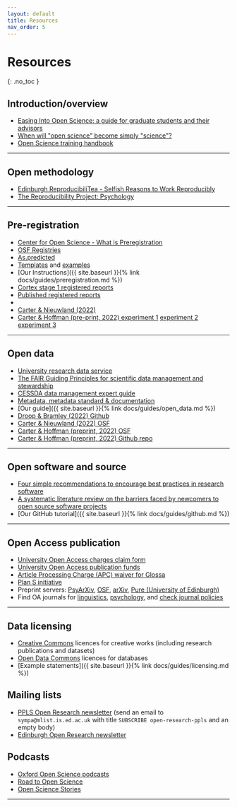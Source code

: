 ```yaml
---
layout: default
title: Resources
nav_order: 5
---
```


# Resources
{: .no_toc }

<!-- <details open markdown="block">
  <summary>
    Table of contents
  </summary>
  {: .text-delta }
1. TOC
{:toc}
</details>

--- -->

## Introduction/overview

- [Easing Into Open Science: a guide for graduate students and their advisors](https://online.ucpress.edu/collabra/article/7/1/18684/115927/Easing-Into-Open-Science-A-Guide-for-Graduate)
- [When will "open science" become simply "science"?](https://genomebiology.biomedcentral.com/articles/10.1186/s13059-015-0669-2)
- [Open Science training handbook](https://open-science-training-handbook.gitbook.io/book/introduction)

---

## Open methodology

- [Edinburgh ReproducibiliTea - Selfish Reasons to Work Reproducibly](https://www.youtube.com/watch?v=bZ0L53VZQF4)
- [The Reproducibility Project: Psychology](https://osf.io/ezcuj/wiki/home/)

---

## Pre-registration

- [Center for Open Science - What is Preregistration](https://www.cos.io/initiatives/prereg)
- [OSF Registries](https://osf.io/registries)
- [As.predicted](https://aspredicted.org/)
- [Templates](https://osf.io/zab38/wiki/home/?view) and [examples](https://osf.io/e6auq/wiki/Example%20Preregistrations/?view)
- [Our Instructions]({{ site.baseurl }}{% link docs/guides/preregistration.md %})
- [Cortex stage 1 registered reports](https://osf.io/d2y4c/) 
- [Published registered reports](https://www.zotero.org/groups/479248/osf/collections/KEJP68G9)
- 
- [Carter & Nieuwland (2022)](https://osf.io/b8fuz) 
- [Carter & Hoffman (pre-print, 2022) experiment 1](https://osf.io/h73qg) [experiment 2](https://osf.io/zu76h) [experiment 3](https://osf.io/cqr7a) 

---

## Open data

- [University research data service](https://www.ed.ac.uk/information-services/research-support/research-data-service)
- [The FAIR Guiding Principles for scientific data management and stewardship](https://www.nature.com/articles/sdata201618)
- [CESSDA data management expert guide](https://www.cessda.eu/Training/Training-Resources/Library/Data-Management-Expert-Guide)
- [Metadata, metadata standard & documentation](https://www.utwente.nl/en/bms/datalab/datasharing/new-rich-text-document/)
- [Our guide]({{ site.baseurl }}{% link docs/guides/open_data.md %})
- [Droop & Bramley (2022) Github](https://github.com/Stephaniedroop/inferring-intention)
- [Carter & Nieuwland (2022) OSF](https://osf.io/ud2b7/)
- [Carter & Hoffman (preprint, 2022) OSF](https://osf.io/a8j4c/) 
- [Carter & Hoffman (preprint, 2022) Github repo](https://github.com/gacarter/spr) 

---

## Open software and source

- [Four simple recommendations to encourage best practices in research software](https://f1000research.com/articles/6-876/v1)
- [A systematic literature review on the barriers faced by newcomers to open source software projects](http://igor.pro.br/publica/papers/IST_SysReview_PrePrint.pdf)
- [Our GitHub tutorial]({{ site.baseurl }}{% link docs/guides/github.md %})

---

## Open Access publication

- [University Open Access charges claim form](https://www.ed.ac.uk/information-services/research-support/publish-research/open-access/open-access-publication-charges-claim-form)
- [University Open Access publication funds](https://www.ed.ac.uk/information-services/research-support/publish-research/open-access/request-apc-payment)
- [Article Processing Charge (APC) waiver for Glossa](https://www.glossa-journal.org/about/submissions/)
- [Plan S initiative](https://www.coalition-s.org/why-plan-s/)
- Preprint servers: [PsyArXiv](https://psyarxiv.com/), [OSF](https://osf.io/), [arXiv](https://arxiv.org/), [Pure (University of Edinburgh)](https://www.ed.ac.uk/information-services/research-support/research-information-management/pure)
- Find OA journals for [linguistics](https://oaling.wordpress.com/), [psychology](https://open-access.net/en/open-access-in-individual-disciplines/psychology), and [check journal policies](https://v2.sherpa.ac.uk/romeo/)

---

## Data licensing

- [Creative Commons](https://chooser-beta.creativecommons.org/) licences for creative works (including research publications and datasets)
- [Open Data Commons](https://opendatacommons.org/licenses/index.html) licences for databases
- [Example statements]({{ site.baseurl }}{% link docs/guides/licensing.md %})

## Mailing lists

- [PPLS Open Research newsletter](https://mlist.is.ed.ac.uk/lists/info/open-research-ppls) (send an email to `sympa@mlist.is.ed.ac.uk` with title `SUBSCRIBE open-research-ppls` and an empty body)
- [Edinburgh Open Research newsletter](https://mailchi.mp/8800ecd49891/edinburgh_open_research-14874980)

## Podcasts

- [Oxford Open Science podcasts](https://podcasts.ox.ac.uk/series/open-science)
- [Road to Open Science](https://www.uu.nl/en/research/utrecht-young-academy/projects/open-science/road-to-open-science-podcast)
- [Open Science Stories](https://player.fm/series/open-science-stories)

---
